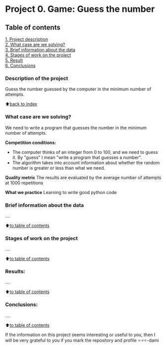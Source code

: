 # Project 0. Game: Guess the number

## Table of contents  
[1. Project description](https://github.com/SegaGLm/skill_factory_ds/blob/main/project_0/README.md#Description-of-the-project)  
[2. What case are we solving?](https://github.com/SegaGLm/skill_factory_ds/blob/main/project_0/README.md#What-case-are-we-solving)  
[3. Brief information about the data](https://github.com/SegaGLm/skill_factory_ds/blob/main/project_0/README.md#Brief-information-about-the-data)  
[4. Stages of work on the project](https://github.com/SegaGLm/skill_factory_ds/blob/main/project_0/README.md#Stages-of-work-on-the-project)  
[5. Result](https://github.com/SegaGLm/skill_factory_ds/blob/main/project_0/README.md#Results)    
[6. Сonclusions](https://github.com/SegaGLm/skill_factory_ds/blob/main/project_0/README.md#Conclusions) 

### Description of the project
Guess the number guessed by the computer in the minimum number of attempts.

:arrow_up:[back to index](_)


### What case are we solving?    
We need to write a program that guesses the number in the minimum number of attempts.

**Competition conditions:**
- The computer thinks of an integer from 0 to 100, and we need to guess it. By "guess" I mean "write a program that guesses a number".
- The algorithm takes into account information about whether the random number is greater or less than what we need.

**Quality metric**
The results are evaluated by the average number of attempts at 1000 repetitions

**What we practice**
Learning to write good python code


### Brief information about the data
....
  
:arrow_up:[to table of contents](.README.md#Table-of-contents)


### Stages of work on the project
....

:arrow_up:[to table of contents](.README.md#Table-of-contents)


### Results:
....

:arrow_up:[to table of contents](.README.md#Table-of-contents)


### Conclusions:
....

:arrow_up:[to table of contents](.README.md#Table-of-contents)


If the information on this project seems interesting or useful to you, then I will be very grateful to you if you mark the repository and profile ⭐️⭐️⭐️-dami